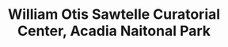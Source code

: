 ---
layout: repo
title: "William Otis Sawtelle Curatorial Center, Acadia Naitonal Park"
id: 2405
permalink: repos/2405/
---